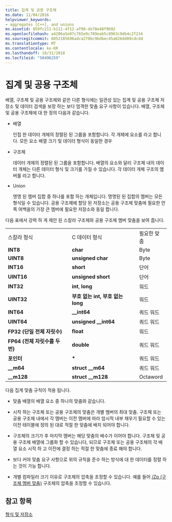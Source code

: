 ```yaml
---
title: 집계 및 공용 구조체
ms.date: 11/04/2016
helpviewer_keywords:
- aggregates [C++], and unions
ms.assetid: 859fc211-b111-4f12-af98-de78e48f9b92
ms.openlocfilehash: a4206a5e07c765e9c789eab5c8963c9db4c2f234
ms.sourcegitcommit: 6052185696adca270bc9bdbec45a626dd89cdcdd
ms.translationtype: MT
ms.contentlocale: ko-KR
ms.lasthandoff: 10/31/2018
ms.locfileid: "50496259"
---
```

# <a name="aggregates-and-unions"></a>집계 및 공용 구조체

배열, 구조체 및 공용 구조체와 같은 다른 형식에는 일관성 있는 집계 및 공용 구조체 저장소 및 데이터 검색을 보장 하는 보다 엄격한 맞춤 요구 사항이 있습니다. 배열, 구조체 및 공용 구조체에 대 한 정의 다음과 같습니다.

- 배열

   인접 한 데이터 개체의 정렬된 된 그룹을 포함합니다. 각 개체에 요소를 라고 합니다. 모든 요소 배열 크기 및 데이터 형식이 동일한 경우

- 구조체

   데이터 개체의 정렬된 된 그룹을 포함합니다. 배열의 요소와 달리 구조체 내의 데이터 개체는 다른 데이터 형식 및 크기를 가질 수 있습니다. 각 데이터 개체 구조의 멤버를 라고 합니다.

- Union

   명명 된 멤버 집합 중 하나를 포함 하는 개체입니다. 명명된 된 집합의 멤버는 모든 형식일 수 있습니다. 공용 구조체에 할당 된 저장소는 공용 구조체 맞춤에 필요한 안쪽 여백을의 가장 큰 멤버에 필요한 저장소와 동일 합니다.

다음 표에서 강력 하 게 제안 된 스칼라 구조체와 공용 구조체 멤버 맞춤을 보여 줍니다.

||||
|-|-|-|
|스칼라 형식|C 데이터 형식|필요한 맞춤|
|**INT8**|**char**|Byte|
|**UINT8**|**unsigned char**|Byte|
|**INT16**|**short**|단어|
|**UINT16**|**unsigned short**|단어|
|**INT32**|**int**, **long**|워드|
|**UINT32**|**부호 없는 int, 부호 없는 long**|워드|
|**INT64**|**__int64**|쿼드 워드|
|**UINT64**|**unsigned __int64**|쿼드 워드|
|**FP32 (단일 전체 자릿수)**|**float**|워드|
|**FP64 (전체 자릿수를 두 번)**|**double**|쿼드 워드|
|**포인터**|<strong>\*</strong>|쿼드 워드|
|**__m64**|**struct __m64**|쿼드 워드|
|**__m128**|**struct __m128**|Octaword|

다음 집계 맞춤 규칙이 적용 됩니다.

- 맞춤 배열의 배열 요소 중 하나의 맞춤와 같습니다.

- 시작 하는 구조체 또는 공용 구조체의 맞춤은 개별 멤버의 최대 맞춤. 구조체 또는 공용 구조체 내에서 각 멤버는 이전 멤버에 따라 암시적 내부 채우기 필요할 수 있는 이전 테이블에 정의 된 대로 적절 한 맞춤에 배치 되어야 합니다.

- 구조체의 크기가 후 마지막 멤버는 해당 맞춤의 배수가 이어야 합니다. 구조체 및 공용 구조체 배열에 그룹화 할 수 있습니다, 되므로 구조체 또는 공용 구조체의 각 배열 요소 시작 하 고 이전에 결정 하는 적절 한 맞춤에 종료 해야 합니다.

- 보다 커야 맞춤 요구 사항으로 위의 규칙을 준수 하는 방식에 대 한 데이터를 정렬 하는 것이 가능 합니다.

- 개별 컴파일러 크기 이유로 구조체의 압축을 조정할 수 있습니다. 예를 들어 [/Zp (구조체 멤버 맞춤)](../build/reference/zp-struct-member-alignment.md) 구조체의 압축을 조정할 수 있습니다.

## <a name="see-also"></a>참고 항목

[형식 및 저장소](../build/types-and-storage.md)
